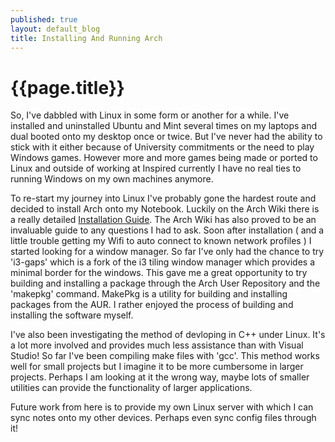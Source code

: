 ```yaml
---
published: true
layout: default_blog
title: Installing And Running Arch
---
```

{{page.title}}
==============

So, I've dabbled with Linux in some form or another for a while. I've installed and uninstalled 
Ubuntu and Mint several times on my laptops and dual booted onto my desktop once or twice. 
But I've never had the ability to stick with it either because of University commitments or the need to play Windows games.
However more and more games being made or ported to Linux and outside of working at Inspired currently I have no real ties to running Windows on my own machines anymore.

To re-start my journey into Linux I've probably gone the hardest route and decided to install Arch onto my Notebook. Luckily on the Arch Wiki there is a really detailed 
[Installation Guide](https://wiki.archlinux.org/index.php?title=Installation_guide&redirect=no). The Arch Wiki has also proved to be an invaluable guide to any questions I had to ask.
Soon after installation ( and a little trouble getting my Wifi to auto connect to known network profiles ) I started looking for a window manager. So far I've only had the chance to try 'i3-gaps'
which is a fork of the i3 tiling window manager which provides a minimal border for the windows. This gave me a great opportunity to try building and installing a package through the Arch User Repository
and the 'makepkg' command. MakePkg is a utility for building and installing packages from the AUR. I rather enjoyed the process of building and installing the software myself.

I've also been investigating the method of devloping in C++ under Linux. It's a lot more involved and provides much less assistance than with Visual Studio! So far I've been compiling
make files with 'gcc'. This method works well for small projects but I imagine it to be more cumbersome in larger projects. Perhaps I am looking at it the wrong way, maybe lots of smaller 
utilities can provide the functionality of larger applications.

Future work from here is to provide my own Linux server with which I can sync notes onto my other devices. Perhaps even sync config files through it!
